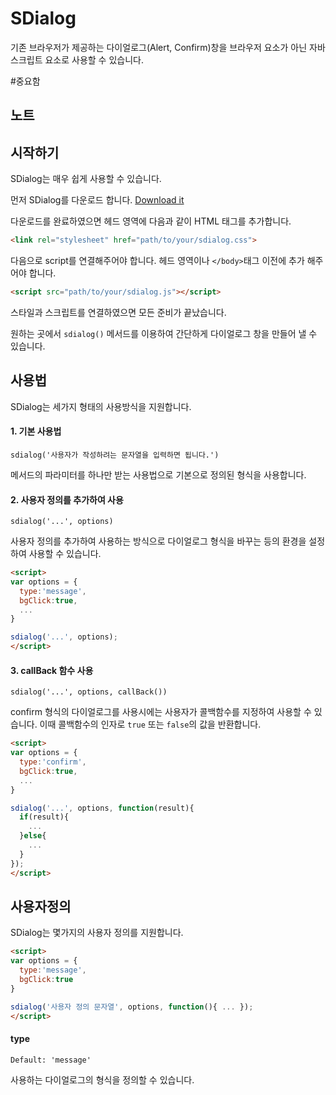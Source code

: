 SDialog
=======
기존 브라우저가 제공하는 다이얼로그(Alert, Confirm)창을 브라우저 요소가 아닌 자바스크립트 요소로 사용할 수 있습니다.

#중요함

## 노트

## 시작하기

SDialog는 매우 쉽게 사용할 수 있습니다.

먼저 SDialog를 다운로드 합니다. [Download it](https://github.com/siluniv/SDialog/archive/master.zip)

다운로드를 완료하였으면 헤드 영역에 다음과 같이 HTML 태그를 추가합니다.
```html
<link rel="stylesheet" href="path/to/your/sdialog.css">
```

다음으로 script를 연결해주어야 합니다. 헤드 영역이나 `</body>`태그 이전에 추가 해주어야 합니다.
```html
<script src="path/to/your/sdialog.js"></script>
```

스타일과 스크립트를 연결하였으면 모든 준비가 끝났습니다.

원하는 곳에서 `sdialog()` 메서드를 이용하여 간단하게 다이얼로그 창을 만들어 낼 수 있습니다.

## 사용법

SDialog는 세가지 형태의 사용방식을 지원합니다.

#### 1. 기본 사용법
`sdialog('사용자가 작성하려는 문자열을 입력하면 됩니다.')`

메서드의 파라미터를 하나만 받는 사용법으로 기본으로 정의된 형식을 사용합니다.

#### 2. 사용자 정의를 추가하여 사용
`sdialog('...', options)`

사용자 정의를 추가하여 사용하는 방식으로 다이얼로그 형식을 바꾸는 등의 환경을 설정하여 사용할 수 있습니다.

```html
<script>
var options = {
  type:'message',
  bgClick:true,
  ...
}

sdialog('...', options);
</script>
```

#### 3. callBack 함수 사용
`sdialog('...', options, callBack())`

confirm 형식의 다이얼로그를 사용시에는 사용자가 콜백함수를 지정하여 사용할 수 있습니다. 이때 콜백함수의 인자로 `true` 또는 `false`의 값을 반환합니다.

```html
<script>
var options = {
  type:'confirm',
  bgClick:true,
  ...
}

sdialog('...', options, function(result){
  if(result){
    ...
  }else{
    ...
  }
});
</script>
```



## 사용자정의

SDialog는 몇가지의 사용자 정의를 지원합니다.

```html
<script>
var options = {
  type:'message',
  bgClick:true
}

sdialog('사용자 정의 문자열', options, function(){ ... });
</script>
```

#### type

`Default: 'message'`

사용하는 다이얼로그의 형식을 정의할 수 있습니다.
